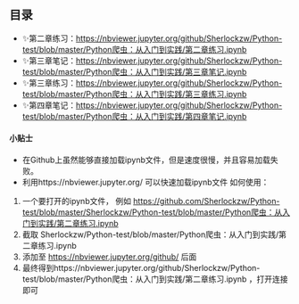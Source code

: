 ## 目录

- :sparkles:第二章练习：https://nbviewer.jupyter.org/github/Sherlockzw/Python-test/blob/master/Python爬虫：从入门到实践/第二章练习.ipynb
- :sparkles:第三章笔记：https://nbviewer.jupyter.org/github/Sherlockzw/Python-test/blob/master/Python爬虫：从入门到实践/第三章笔记.ipynb
- :sparkles:第三章练习：https://nbviewer.jupyter.org/github/Sherlockzw/Python-test/blob/master/Python爬虫：从入门到实践/第三章练习.ipynb
- :sparkles:第四章笔记：https://nbviewer.jupyter.org/github/Sherlockzw/Python-test/blob/master/Python爬虫：从入门到实践/第四章笔记.ipynb






#### 小贴士
- 在Github上虽然能够直接加载ipynb文件，但是速度很慢，并且容易加载失败。
- 利用https://nbviewer.jupyter.org/ 可以快速加载ipynb文件
如何使用： 
1. 一个要打开的ipynb文件， 例如 https://github.com/Sherlockzw/Python-test/blob/master/Sherlockzw/Python-test/blob/master/Python爬虫：从入门到实践/第二章练习.ipynb
2. 截取 Sherlockzw/Python-test/blob/master/Python爬虫：从入门到实践/第二章练习.ipynb
3. 添加至 https://nbviewer.jupyter.org/github/ 后面
4. 最终得到https://nbviewer.jupyter.org/github/Sherlockzw/Python-test/blob/master/Python爬虫：从入门到实践/第二章练习.ipynb ，打开连接即可
